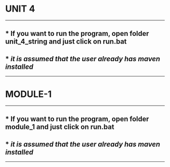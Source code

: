 # UNIT 4
***
## * If you want to run the program, open folder unit_4_string and  just click on run.bat 
## * _it is assumed that the user already has maven installed_
***
# MODULE-1
***
## * If you want to run the program, open folder module_1 and  just click on run.bat 
## * _it is assumed that the user already has maven installed_
***
